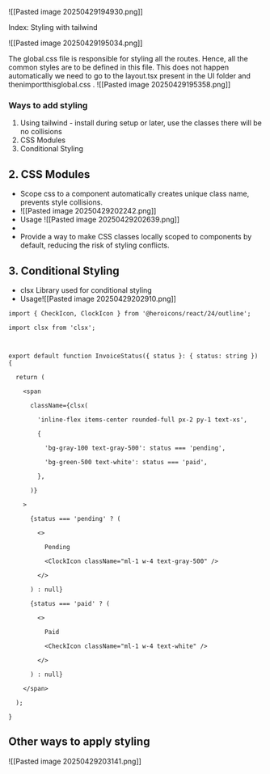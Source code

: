 ![[Pasted image 20250429194930.png]]

Index:
Styling with tailwind

![[Pasted image 20250429195034.png]]

The global.css file is responsible for styling all the routes. Hence, all the common styles are to be defined in this file. This does not happen automatically we need to go to the layout.tsx present in the UI folder and thenimportthisglobal.css .
![[Pasted image 20250429195358.png]]



### Ways to add styling
1. Using tailwind - install during setup or later, use the classes there will be no collisions
2. CSS Modules
3.  Conditional Styling

## 2. CSS Modules
- Scope css to a component automatically creates unique class name, prevents style collisions.
- ![[Pasted image 20250429202242.png]]
- Usage ![[Pasted image 20250429202639.png]]
- 
- Provide a way to make CSS classes locally scoped to components by default, reducing the risk of styling conflicts.

## 3. Conditional Styling
- clsx Library used for conditional styling
- Usage![[Pasted image 20250429202910.png]]
```tsx
import { CheckIcon, ClockIcon } from '@heroicons/react/24/outline';

import clsx from 'clsx';

  

export default function InvoiceStatus({ status }: { status: string }) {

  return (

    <span

      className={clsx(

        'inline-flex items-center rounded-full px-2 py-1 text-xs',

        {

          'bg-gray-100 text-gray-500': status === 'pending',

          'bg-green-500 text-white': status === 'paid',

        },

      )}

    >

      {status === 'pending' ? (

        <>

          Pending

          <ClockIcon className="ml-1 w-4 text-gray-500" />

        </>

      ) : null}

      {status === 'paid' ? (

        <>

          Paid

          <CheckIcon className="ml-1 w-4 text-white" />

        </>

      ) : null}

    </span>

  );

}
```

## Other ways to apply styling
![[Pasted image 20250429203141.png]]